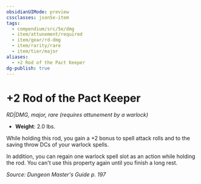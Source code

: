 ```yaml
---
obsidianUIMode: preview
cssclasses: json5e-item
tags:
  - compendium/src/5e/dmg
  - item/attunement/required
  - item/gear/rd-dmg
  - item/rarity/rare
  - item/tier/major
aliases:
  - +2 Rod of the Pact Keeper
dg-publish: true
---
```

# +2 Rod of the Pact Keeper
*RD|DMG, major, rare (requires attunement by a warlock)*  

- **Weight**: 2.0 lbs.

While holding this rod, you gain a +2 bonus to spell attack rolls and to the saving throw DCs of your warlock spells.

In addition, you can regain one warlock spell slot as an action while holding the rod. You can't use this property again until you finish a long rest.

*Source: Dungeon Master's Guide p. 197*